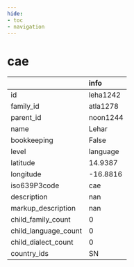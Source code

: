 ```yaml
---
hide:
- toc
- navigation
---
```

# cae
|                      | info     |
|:---------------------|:---------|
| id                   | leha1242 |
| family_id            | atla1278 |
| parent_id            | noon1244 |
| name                 | Lehar    |
| bookkeeping          | False    |
| level                | language |
| latitude             | 14.9387  |
| longitude            | -16.8816 |
| iso639P3code         | cae      |
| description          | nan      |
| markup_description   | nan      |
| child_family_count   | 0        |
| child_language_count | 0        |
| child_dialect_count  | 0        |
| country_ids          | SN       |